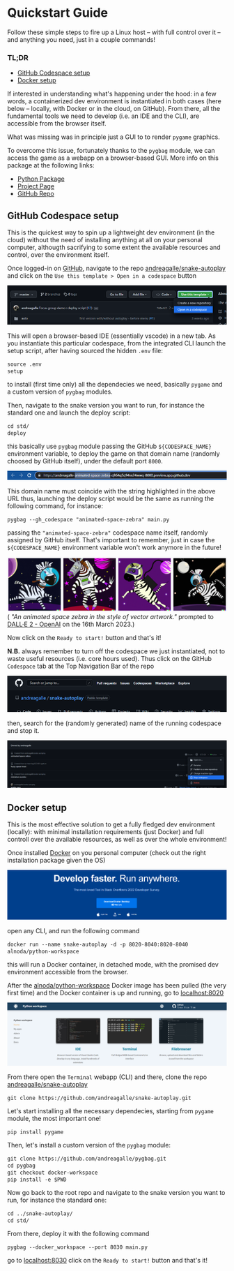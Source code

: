 # Quickstart Guide

Follow these simple steps to fire up a Linux host &ndash; with full control over it &ndash; and anything you need, just in a couple commands!

### TL;DR

- [GitHub Codespace setup](#github-codespace-setup)
- [Docker setup](#docker-setup)

If interested in understanding what's happening under the hood: in a few words, a containerized dev environment is instantiated in both cases (here below &ndash; locally, with Docker or in the cloud, on GitHub). From there, all the fundamental tools we need to develop (i.e. an IDE and the CLI), are accessible from the browser itself. 

What was missing was in principle just a GUI to to render `pygame` graphics.

To overcome this issue, fortunately thanks to the `pygbag` module, we can access the game as a webapp on a browser-based GUI. More info on this package at the following links:
- [Python Package](https://pypi.org/project/pygbag/)
- [Project Page](https://pygame-web.github.io/)
- [GitHub Repo](https://github.com/pygame-web/pygbag)

## GitHub Codespace setup 

This is the quickest way to spin up a lightweight dev environment (in the cloud) without the need of installing anything at all on your personal computer, althougth sacrifying to some extent the available resources and control, over the environment itself.

Once logged-in on [GitHub](https://github.com/), navigate to the repo [andreagalle/snake-autoplay](https://github.com/andreagalle/snake-autoplay) and click on the `Use this template > Open in a codespace` button 

![Open Codespace](https://raw.githubusercontent.com/andreagalle/snake-autoplay/focus-group-demo/img/open_codespace.png)

This will open a browser-based IDE (essentially vscode) in a new tab. As you instantiate this particular codespace, from the integrated CLI launch the setup script, after having sourced the hidden `.env` file:

    source .env
    setup

to install (first time only) all the dependecies we need, basically `pygame` and a custom version of `pygbag` modules.

Then, navigate to the snake version you want to run, for instance the standard one and launch the deploy script:

    cd std/
    deploy

this basically use `pygbag` module passing the GitHub `${CODESPACE_NAME}` environment variable, to deploy the game on that domain name (randomly choosed by GitHub itself), under the default port `8000`.

![Open Codespace](https://raw.githubusercontent.com/andreagalle/snake-autoplay/focus-group-demo/img/url_codespace.png)

This domain name must coincide with the string highlighted in the above URL thus, launching the deploy script would be the same as running the following command, for instance:

    pygbag --gh_codespace "animated-space-zebra" main.py

passing the `"animated-space-zebra"` codespace name itself, randomly assigned by GitHub itself. That's important to remember, just in case the `${CODESPACE_NAME}` environment variable won't work anymore in the future!

![Open Codespace](https://raw.githubusercontent.com/andreagalle/snake-autoplay/focus-group-demo/img/animated_space_zebra.png)
( *"An animated space zebra in the style of vector artwork."* prompted to [DALL·E 2 - OpenAI](https://labs.openai.com/ ) on the 16th March 2023.)

Now click on the `Ready to start!` button and that's it!

**N.B.** always remember to turn off the codespace we just instantiated, not to waste useful resources (i.e. core hours used). Thus click on the GitHub `Codespace` tab at the Top Navigation Bar of the repo

![Open Codespace](https://raw.githubusercontent.com/andreagalle/snake-autoplay/focus-group-demo/img/bar_codespace.png)

then, search for the (randomly generated) name of the running codespace and stop it.

![Open Codespace](https://raw.githubusercontent.com/andreagalle/snake-autoplay/focus-group-demo/img/stop_codespace.png)

## Docker setup

This is the most effective solution to get a fully fledged dev environment (locally): with minimal installation requirements (just Docker) and full controll over the available resources, as well as over the whole environment!

Once installed [Docker](https://www.docker.com/) on you personal computer (check out the right installation package given the OS)

![Open Codespace](https://raw.githubusercontent.com/andreagalle/snake-autoplay/focus-group-demo/img/docker_download.png)

open any CLI, and run the following command

    docker run --name snake-autoplay -d -p 8020-8040:8020-8040 alnoda/python-workspace

this will run a Docker container, in detached mode, with the promised dev environment accessible from the browser.

After the [alnoda/python-workspace](https://hub.docker.com/r/alnoda/python-workspace) Docker image has been pulled (the very first time) and the Docker container is up and running, go to [localhost:8020](http://localhost:8020/)

![Open Codespace](https://raw.githubusercontent.com/andreagalle/snake-autoplay/focus-group-demo/img/docker_alnoda.png)

From there open the `Terminal` webapp (CLI) and there, clone the repo [andreagalle/snake-autoplay](https://github.com/andreagalle/snake-autoplay)

    git clone https://github.com/andreagalle/snake-autoplay.git

Let's start installing all the necessary dependecies, starting from `pygame` module, the most important one!

    pip install pygame

Then, let's install a custom version of the `pygbag` module:

    git clone https://github.com/andreagalle/pygbag.git
    cd pygbag
    git checkout docker-workspace
    pip install -e $PWD

Now go back to the root repo and navigate to the snake version you want to run, for instance the standard one:

    cd ../snake-autoplay/
    cd std/

From there, deploy it with the following command

    pygbag --docker_workspace --port 8030 main.py

go to [localhost:8030](http://localhost:8030/) click on the `Ready to start!` button and that's it!